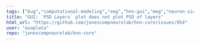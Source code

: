 ```yaml
---
tags: ["bug","computational-modeling","eeg","hnn-gui","meg","neuron-simulator"]
title: "GUI: `PSD Layers` plot does not plot PSD of layers"
html_url: "https://github.com/jonescompneurolab/hnn-core/issues/954"
user: "asoplata"
repo: "jonescompneurolab/hnn-core"
---
```



